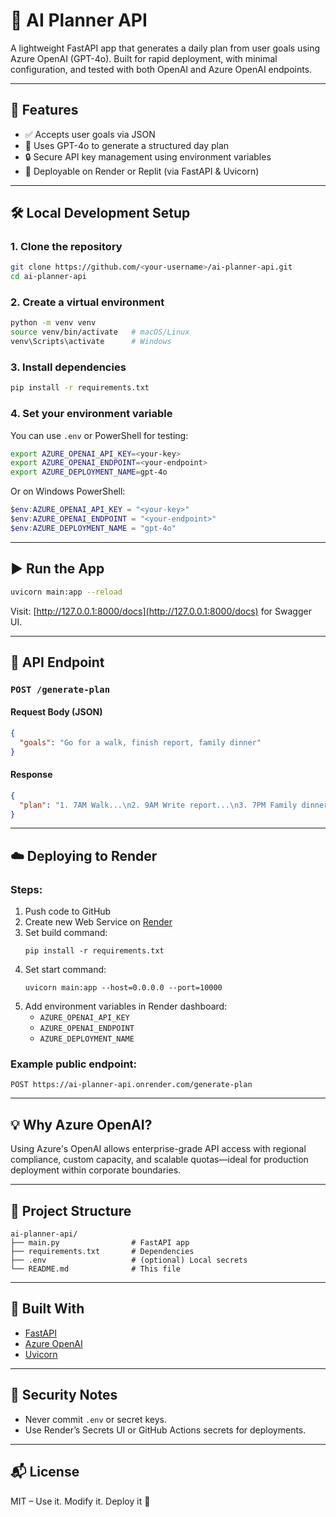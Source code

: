# 🧠 AI Planner API

A lightweight FastAPI app that generates a daily plan from user goals using Azure OpenAI (GPT-4o). Built for rapid deployment, with minimal configuration, and tested with both OpenAI and Azure OpenAI endpoints.

---

## 📌 Features

- ✅ Accepts user goals via JSON
- 🧠 Uses GPT-4o to generate a structured day plan
- 🔒 Secure API key management using environment variables
- 🚀 Deployable on Render or Replit (via FastAPI & Uvicorn)

---

## 🛠️ Local Development Setup

### 1. Clone the repository
```bash
git clone https://github.com/<your-username>/ai-planner-api.git
cd ai-planner-api
```

### 2. Create a virtual environment
```bash
python -m venv venv
source venv/bin/activate   # macOS/Linux
venv\Scripts\activate      # Windows
```

### 3. Install dependencies
```bash
pip install -r requirements.txt
```

### 4. Set your environment variable
You can use `.env` or PowerShell for testing:

```bash
export AZURE_OPENAI_API_KEY=<your-key>
export AZURE_OPENAI_ENDPOINT=<your-endpoint>
export AZURE_DEPLOYMENT_NAME=gpt-4o
```

Or on Windows PowerShell:
```powershell
$env:AZURE_OPENAI_API_KEY = "<your-key>"
$env:AZURE_OPENAI_ENDPOINT = "<your-endpoint>"
$env:AZURE_DEPLOYMENT_NAME = "gpt-4o"
```

---

## ▶️ Run the App

```bash
uvicorn main:app --reload
```

Visit: [http://127.0.0.1:8000/docs](http://127.0.0.1:8000/docs) for Swagger UI.

---

## 🔁 API Endpoint

### `POST /generate-plan`

#### Request Body (JSON)
```json
{
  "goals": "Go for a walk, finish report, family dinner"
}
```

#### Response
```json
{
  "plan": "1. 7AM Walk...\n2. 9AM Write report...\n3. 7PM Family dinner..."
}
```

---

## ☁️ Deploying to Render

### Steps:
1. Push code to GitHub
2. Create new Web Service on [Render](https://render.com/)
3. Set build command:
   ```
   pip install -r requirements.txt
   ```
4. Set start command:
   ```
   uvicorn main:app --host=0.0.0.0 --port=10000
   ```
5. Add environment variables in Render dashboard:
   - `AZURE_OPENAI_API_KEY`
   - `AZURE_OPENAI_ENDPOINT`
   - `AZURE_DEPLOYMENT_NAME`

### Example public endpoint:
```
POST https://ai-planner-api.onrender.com/generate-plan
```

---

## 💡 Why Azure OpenAI?

Using Azure's OpenAI allows enterprise-grade API access with regional compliance, custom capacity, and scalable quotas—ideal for production deployment within corporate boundaries.

---

## 📂 Project Structure

```
ai-planner-api/
├── main.py                # FastAPI app
├── requirements.txt       # Dependencies
├── .env                   # (optional) Local secrets
└── README.md              # This file
```

---

## 🧠 Built With

- [FastAPI](https://fastapi.tiangolo.com/)
- [Azure OpenAI](https://learn.microsoft.com/en-us/azure/cognitive-services/openai/)
- [Uvicorn](https://www.uvicorn.org/)

---

## 🔐 Security Notes

- Never commit `.env` or secret keys.
- Use Render’s Secrets UI or GitHub Actions secrets for deployments.

---

## 📬 License

MIT – Use it. Modify it. Deploy it 🚀
